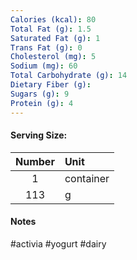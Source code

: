 ```yaml
---
Calories (kcal): 80
Total Fat (g): 1.5
Saturated Fat (g): 1
Trans Fat (g): 0
Cholesterol (mg): 5
Sodium (mg): 60
Total Carbohydrate (g): 14
Dietary Fiber (g): 
Sugars (g): 9
Protein (g): 4
---
```

#### Serving Size:

| Number | Unit      |
| :----: | :-------- |
|   1    | container |
|  113   | g         |
#### Notes

#activia #yogurt #dairy